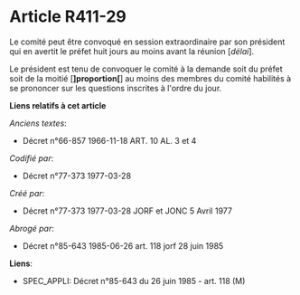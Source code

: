 # Article R411-29

Le comité peut être convoqué en session extraordinaire par son président qui en avertit le préfet huit jours au moins avant
la réunion [*délai*].

Le président est tenu de convoquer le comité à la demande soit du préfet soit de la moitié [**]proportion[**] au moins des
membres du comité habilités à se prononcer sur les questions inscrites à l'ordre du jour.

**Liens relatifs à cet article**

_Anciens textes_:

  - Décret n°66-857 1966-11-18 ART. 10 AL. 3 et 4

_Codifié par_:

  - Décret n°77-373 1977-03-28

_Créé par_:

  - Décret n°77-373 1977-03-28 JORF et JONC 5 Avril 1977

_Abrogé par_:

  - Décret n°85-643 1985-06-26 art. 118 jorf 28 juin 1985

**Liens**:

  - SPEC_APPLI: Décret n°85-643 du 26 juin 1985 - art. 118 (M)
